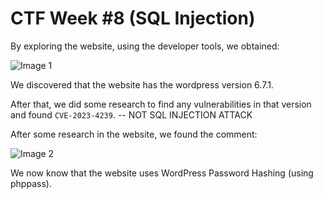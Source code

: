 # CTF Week #8 (SQL Injection)

By exploring the website, using the developer tools, we obtained:

![Image 1](https://git.fe.up.pt/fsi/fsi2425/logs/l05g06/-/raw/main/Images/CTF8_img1.png)

We discovered that the website has the wordpress version 6.7.1.

After that, we did some research to find any vulnerabilities in that version and found ```CVE-2023-4239```.
-- NOT SQL INJECTION ATTACK


After some research in the website, we found the comment: 

![Image 2](https://git.fe.up.pt/fsi/fsi2425/logs/l05g06/-/raw/main/Images/CTF8_img2.png)

We now know that the website uses WordPress Password Hashing (using phppass).